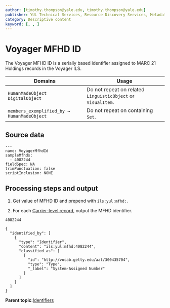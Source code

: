 ```yaml
---
author: [timothy.thompson@yale.edu, timothy.thompson@yale.edu]
publisher: YUL Technical Services, Resource Discovery Services, Metadata Services Unit
category: Descriptive content
keyword: [, , ]
---
```


# Voyager MFHD ID

The Voyager MFHD ID is a serially based identifier assigned to MARC 21 Holdings records in the Voyager ILS.

|Domains|Usage|
|-------|-----|
|`HumanMadeObject` `DigitalObject`|Do not repeat on related `LinguisticObject` or `VisualItem`.|
|`members_exemplified_by → HumanMadeObject`|Do not repeat on containing `Set`.|

## Source data

```
---
name: VoyagerMfhdId
sampleMfhds:
  - 4082244
fieldSpec: NA
trimPunctuation: false
scriptInclusion: NONE
```

## Processing steps and output

1.  Get value of MFHD ID and prepend with `ils:yul:mfhd:`.

2.  For each [Carrier-level record](../../glossary/carrier_level_record.md), output the MFHD identifier.


`4082244`

```
{
  "identified_by": [
    {
      "type": "Identifier",
      "content": "ils:yul:mfhd:4082244",
      "classified_as": [
        {
          "id": "http://vocab.getty.edu/aat/300435704",
          "type": "Type",
          "_label": "System-Assigned Number"
        }
      ]
    }
  ]
}
```

**Parent topic:**[Identifiers](../../concepts/identifiers.md)

